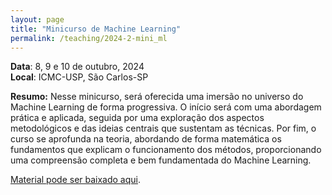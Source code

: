 ```yaml
---
layout: page
title: "Minicurso de Machine Learning"
permalink: /teaching/2024-2-mini_ml
---
```


**Data**: 8, 9 e 10 de outubro, 2024  
**Local**: ICMC-USP, São Carlos-SP 

**Resumo:** Nesse minicurso, será oferecida uma imersão no universo do Machine Learning de forma progressiva. O início será com uma abordagem prática e aplicada, seguida por uma exploração dos aspectos metodológicos e das ideias centrais que sustentam as técnicas. Por fim, o curso se aprofunda na teoria, abordando de forma matemática os fundamentos que explicam o funcionamento dos métodos, proporcionando uma compreensão completa e bem fundamentada do Machine Learning.

[Material pode ser baixado aqui](https://github.com/thiagorr162/mini_ml).
